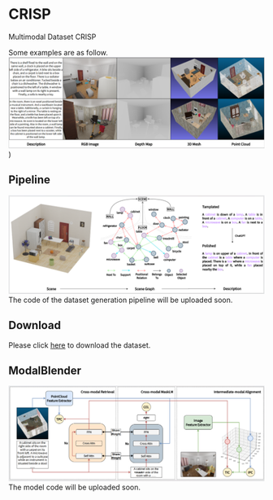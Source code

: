 # CRISP
Multimodal Dataset  CRISP

Some examples are as follow.
![image](https://github.com/CRISPdataset/CRISP/blob/main/pic/examples.png))

## Pipeline

![image](https://github.com/CRISPdataset/CRISP/blob/main/pic/pipeline.png)
The code of the dataset generation pipeline will be uploaded soon.


## Download

Please click [here](https://drive.google.com/file/d/1Ufo7hi4rqwaCNiYs-nNyBy5dnHdvv2gS/view?usp=sharing) to download the dataset.


## ModalBlender

![image](https://github.com/CRISPdataset/CRISP/blob/main/pic/modalblender.png)
The model code will be uploaded soon.
